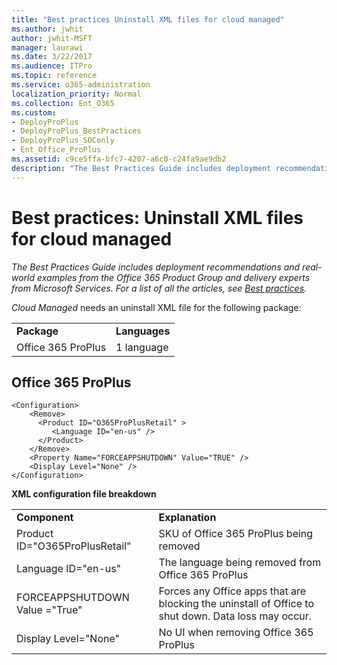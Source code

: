 ```yaml
---
title: "Best practices Uninstall XML files for cloud managed"
ms.author: jwhit
author: jwhit-MSFT
manager: laurawi
ms.date: 3/22/2017
ms.audience: ITPro
ms.topic: reference
ms.service: o365-administration
localization_priority: Normal
ms.collection: Ent_O365
ms.custom:
- DeployProPlus
- DeployProPlus_BestPractices
- DeployProPlus_SOConly
- Ent_Office_ProPlus
ms.assetid: c9ce5ffa-bfc7-4207-a6c0-c24fa9ae9db2
description: "The Best Practices Guide includes deployment recommendations and real-world examples from the Office 365 Product Group and delivery experts from Microsoft Services. For a list of all the articles, see Best practices."
---
```


# Best practices: Uninstall XML files for cloud managed

 *The Best Practices Guide includes deployment recommendations and real-world examples from the Office 365 Product Group and delivery experts from Microsoft Services. For a list of all the articles, see [Best practices](best-practices.md).* 
  
 *Cloud Managed*  needs an uninstall XML file for the following package:
  
|||
|:-----|:-----|
|**Package** <br/> |**Languages** <br/> |
|Office 365 ProPlus  <br/> |1 language  <br/> |
   
## Office 365 ProPlus

```
<Configuration> 
    <Remove>
      <Product ID="O365ProPlusRetail" > 
         <Language ID="en-us" />
      </Product> 
    </Remove>
    <Property Name="FORCEAPPSHUTDOWN" Value="TRUE" />
    <Display Level="None" />
</Configuration> 
```

 **XML configuration file breakdown**
  
|||
|:-----|:-----|
|**Component** <br/> |**Explanation** <br/> |
|Product ID="O365ProPlusRetail"  <br/> |SKU of Office 365 ProPlus being removed  <br/> |
|Language ID="en-us"  <br/> |The language being removed from Office 365 ProPlus  <br/> |
|FORCEAPPSHUTDOWN Value ="True"  <br/> |Forces any Office apps that are blocking the uninstall of Office to shut down. Data loss may occur.  <br/> |
|Display Level="None"  <br/> |No UI when removing Office 365 ProPlus  <br/> |
   

